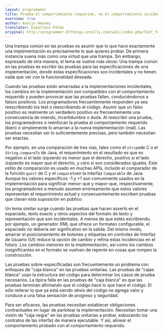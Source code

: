 ```yaml
---
layout: programador
title: Prueba el comportamiento requerido, no el comportamiento incidental
overview: true
author: Kevlin Henney
translator: Espartaco Palma
original: http://programmer.97things.oreilly.com/wiki/index.php/Test_for_Required_Behavior%2C_not_Incidental_Behavior
---
```


Una trampa común en las pruebas es asumir que lo que hace exactamente
una implementación es precisamente lo que quieres probar. De primera
instancia suena más como una virtud que una trampa. Sin embargo,
expresado de otra manera, el tema se vuelve más obvio: Una trampa común
en las pruebas es escribir las pruebas para las especificaciones de una
implementación, donde estas especificaciones son incidentales y no
tienen nada que ver con la funcionalidad deseada.

Cuando las pruebas están amarradas a la implementaciones incidentales,
los cambios en la implementación son compatibles con el comportamiento
requerido y  pueden provocar que las pruebas fallen, conduciéndonos a
falsos positivos. Los programadores frecuentemente responden ya sea
reescribiendo los test o reescribiendo el código. Asumir que un falso
positivo es realmente un verdadero positivo es frecuentemente una
consecuencia de miendo, incertidumbre o duda. Al reescribir una prueba,
los programadores o reenfocan la prueba al comportamiento requerido
(bien) o simplemente lo amarran a la nueva implementación (mal). Las
pruebas necesitan ser lo suficientemente precisas, pero también
necesitan ser exactas.

Por ejemplo, en una comparación de tres vías, tales como el `strcpm`de C
o el `String.compareTo` de Java, el requerimiento en el resultado es que
es negativo si el lado izquierdo es menor que el derecho, positivo si el
lado izquierdo es mayor que el derecho, y cero si son considerados
iguales. Este estilo de comparación es usado en muchas APIs, incluído el
comparador de la función `qsort` de C y el `compareTo`en la interfaz
`Comparable` de Java. Aunque los valores específicos -1 y +1 son
comunmente usados en la implementación para significar menor-que y
mayor-que, respectivamente, los programadores a menudo asumen
erróneamente que estos valores representan el requerimiento actual y
consecuentemente  escriben pruebas que clavan esta suposición en
público.

Un tema similar surge cuando las pruebas que hacen asserts en el
espaciado, texto exacto y otros aspectos del formato de texto y
representación que son incidentales. A menos de que estés escribiendo,
por ejemplo, un generador XML que ofrece un formateo configurable, el
espaciado no debería ser significativo en la salida. Del mismo modo,
amarrar el posicionamiento de botones y etiquetas en controles de
Interfaz de Usuario (UI) reduce la opción de cambio y refina estas
incidencias en el futuro. Los cambios menores en la implementación, así
como los cambios insignificantes en el formato se vuelven de repente en
cosas que rompen la construcción.

Las pruebas sobre-especificadas son frecuentemente un problema con
enfoques de "caja blanca" en las pruebas unitarias. Las pruebas de
"cajas blanca" usan la estructura del código para determinar los casos
de prueba necesarios. La típica falla en las pruebas de "caja blanca" es
que las pruebas terminan afirmando que el código hace lo que hace el
código. El sólo reiterar lo que ya está siendo obvio del código no
agrega valor y conduce a una falsa sensación de progreso y seguridad.

Para ser eficaces, las pruebas necesitan establecer obligaciones
contractuales en lugar de parlotear la implementación. Necesitan tomar
una visión de "caja negra" en las pruebas unitarias a probar, esbozando
los contratos de las interfaz de manera ejecutable. Y así, alinear el
comportamiento probado con el comportamiento requerido.

